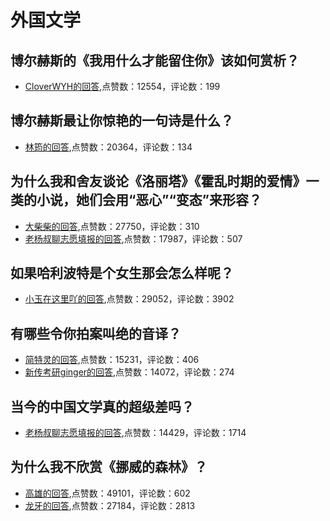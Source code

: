 # 外国文学
## 博尔赫斯的《我用什么才能留住你》该如何赏析？
- [CloverWYH的回答](https://www.zhihu.com/question/28328784/answer/181951196),点赞数：12554，评论数：199
## 博尔赫斯最让你惊艳的一句诗是什么？
- [林筠的回答](https://www.zhihu.com/question/30255353/answer/1997950905),点赞数：20364，评论数：134
## 为什么我和舍友谈论《洛丽塔》《霍乱时期的爱情》一类的小说，她们会用“恶心”“变态”来形容？
- [大柴柴的回答](https://www.zhihu.com/question/269488069/answer/403638733),点赞数：27750，评论数：310
- [老杨叔聊志愿填报的回答](https://www.zhihu.com/question/269488069/answer/610822768),点赞数：17987，评论数：507
## 如果哈利波特是个女生那会怎么样呢？
- [小玉在这里吖的回答](https://www.zhihu.com/question/269334871/answer/356950239),点赞数：29052，评论数：3902
## 有哪些令你拍案叫绝的音译？
- [简特灵的回答](https://www.zhihu.com/question/40529812/answer/90286210),点赞数：15231，评论数：406
- [新传考研ginger的回答](https://www.zhihu.com/question/40529812/answer/105539053),点赞数：14072，评论数：274
## 当今的中国文学真的超级差吗？
- [老杨叔聊志愿填报的回答](https://www.zhihu.com/question/267709963/answer/573855228),点赞数：14429，评论数：1714
## 为什么我不欣赏《挪威的森林》？
- [高雄的回答](https://www.zhihu.com/question/322161148/answer/705287343),点赞数：49101，评论数：602
- [龙牙的回答](https://www.zhihu.com/question/322161148/answer/685809704),点赞数：27184，评论数：2813
